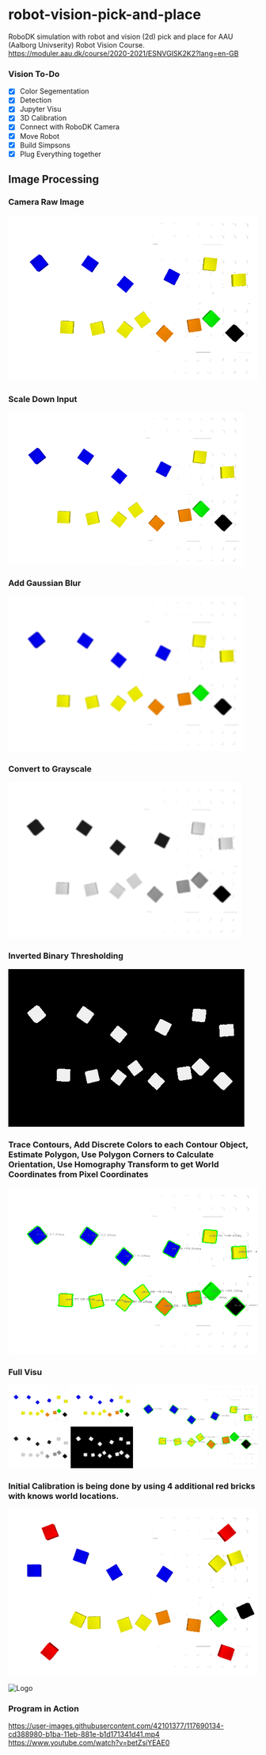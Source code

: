 # robot-vision-pick-and-place
RoboDK simulation with robot and vision (2d) pick and place for AAU (Aalborg Univserity) Robot Vision Course.
https://moduler.aau.dk/course/2020-2021/ESNVGISK2K2?lang=en-GB

### Vision To-Do

- [x] Color Segementation
- [x] Detection
- [x] Jupyter Visu
- [x] 3D Calibration
- [x] Connect with RoboDK Camera
- [x] Move Robot
- [x] Build Simpsons
- [x] Plug Everything together 

## Image Processing

### Camera Raw Image
![Logo](Image-Camera-Simulation.png)

### Scale Down Input
![Logo](vision_visu_1_input.png)

### Add Gaussian Blur
![Logo](vision_visu_2_blur.png)

### Convert to Grayscale
![Logo](vision_visu_3_gray.png)

### Inverted Binary Thresholding
![Logo](vision_visu_4_thresh.png)

### Trace Contours, Add Discrete Colors to each Contour Object, Estimate Polygon, Use Polygon Corners to Calculate Orientation, Use Homography Transform to get World Coordinates from Pixel Coordinates
![Logo](vision_visu_5_output.png)

### Full Visu
![Logo](vision_visu.png)

### Initial Calibration is being done by using 4 additional red bricks with knows world locations.
![Logo](mono_camera_frame-Snapshot_Calibration.png)

![Logo](https://docs.opencv.org/master/homography_camera_displacement.png)

### Program in Action
https://user-images.githubusercontent.com/42101377/117690134-cd388980-b1ba-11eb-881e-b1d171341d41.mp4
https://www.youtube.com/watch?v=betZsiYEAE0


